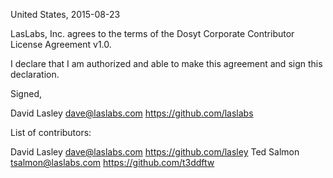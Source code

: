 United States, 2015-08-23

LasLabs, Inc. agrees to the terms of the Dosyt Corporate Contributor License
Agreement v1.0.

I declare that I am authorized and able to make this agreement and sign this
declaration.

Signed,

David Lasley dave@laslabs.com https://github.com/laslabs

List of contributors:

David Lasley dave@laslabs.com https://github.com/lasley
Ted Salmon tsalmon@laslabs.com https://github.com/t3ddftw